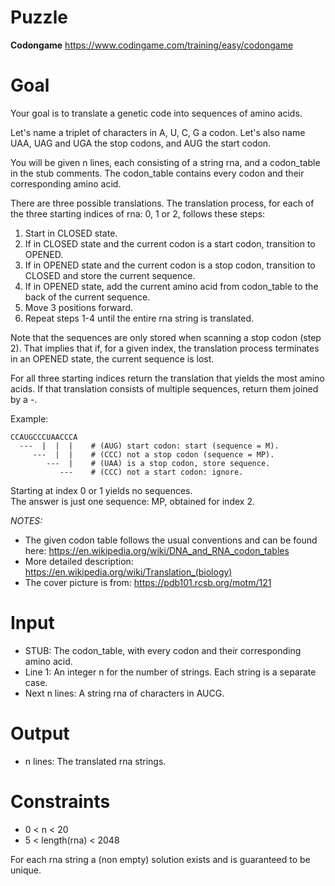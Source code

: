 # Puzzle
**Codongame** https://www.codingame.com/training/easy/codongame

# Goal
Your goal is to translate a genetic code into sequences of amino acids.

Let's name a triplet of characters in A, U, C, G a codon. Let's also name UAA, UAG and UGA the stop codons, and AUG the start codon.

You will be given n lines, each consisting of a string rna, and a codon_table in the stub comments. The codon_table contains every codon and their corresponding amino acid.

There are three possible translations. The translation process, for each of the three starting indices of rna: 0, 1 or 2, follows these steps:  
1. Start in CLOSED state.
2. If in CLOSED state and the current codon is a start codon, transition to OPENED.
3. If in OPENED state and the current codon is a stop codon, transition to CLOSED and store the current sequence.
4. If in OPENED state, add the current amino acid from codon_table to the back of the current sequence.
5. Move 3 positions forward.
6. Repeat steps 1-4 until the entire rna string is translated.

Note that the sequences are only stored when scanning a stop codon (step 2). That implies that if, for a given index, the translation process terminates in an OPENED state, the current sequence is lost.

For all three starting indices return the translation that yields the most amino acids. If that translation consists of multiple sequences, return them joined by a -.

Example:  
```
CCAUGCCCUAACCCA
  ---  |  |  |    # (AUG) start codon: start (sequence = M).
     ---  |  |    # (CCC) not a stop codon (sequence = MP).
        ---  |    # (UAA) is a stop codon, store sequence.
           ---    # (CCC) not a start codon: ignore.
```

Starting at index 0 or 1 yields no sequences.  
The answer is just one sequence: MP, obtained for index 2.

*NOTES:*  
- The given codon table follows the usual conventions and can be found here: https://en.wikipedia.org/wiki/DNA_and_RNA_codon_tables
- More detailed description: https://en.wikipedia.org/wiki/Translation_(biology)
- The cover picture is from: https://pdb101.rcsb.org/motm/121

# Input
* STUB: The codon_table, with every codon and their corresponding amino acid.
* Line 1: An integer n for the number of strings. Each string is a separate case.
* Next n lines: A string rna of characters in AUCG.

# Output
* n lines: The translated rna strings.

# Constraints
* 0 < n < 20
* 5 < length(rna) < 2048

For each rna string a (non empty) solution exists and is guaranteed to be unique.
